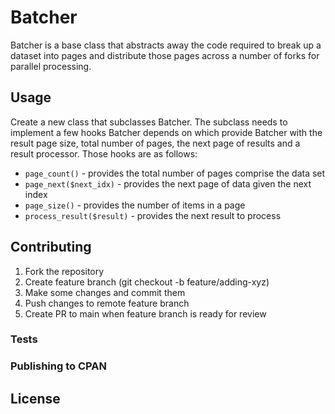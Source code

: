 # Batcher

Batcher is a base class that abstracts away the code required to break up a dataset into pages and distribute those pages across a number of forks for parallel processing.

## Usage

Create a new class that subclasses Batcher. The subclass needs to implement a few hooks Batcher depends on which provide Batcher with the result page size, total number of pages, the next page of results and a result processor. Those hooks are as follows:

- `page_count()` - provides the total number of pages comprise the data set
- `page_next($next_idx)` - provides the next page of data given the next index
- `page_size()` - provides the number of items in a page
- `process_result($result)` - provides the next result to process

## Contributing

1. Fork the repository
2. Create feature branch (git checkout -b feature/adding-xyz)
3. Make some changes and commit them
4. Push changes to remote feature branch
5. Create PR to main when feature branch is ready for review

### Tests
### Publishing to CPAN

## License
